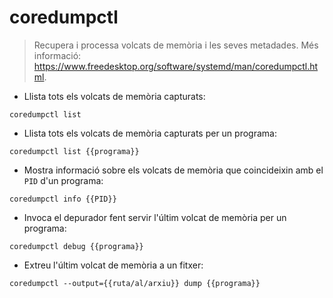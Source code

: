 # coredumpctl

> Recupera i processa volcats de memòria i les seves metadades.
> Més informació: <https://www.freedesktop.org/software/systemd/man/coredumpctl.html>.

- Llista tots els volcats de memòria capturats:

`coredumpctl list`

- Llista tots els volcats de memòria capturats per un programa:

`coredumpctl list {{programa}}`

- Mostra informació sobre els volcats de memòria que coincideixin amb el `PID` d'un programa:

`coredumpctl info {{PID}}`

- Invoca el depurador fent servir l'últim volcat de memòria per un programa:

`coredumpctl debug {{programa}}`

- Extreu l'últim volcat de memòria a un fitxer:

`coredumpctl --output={{ruta/al/arxiu}} dump {{programa}}`
